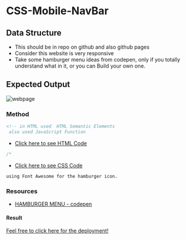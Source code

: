 # CSS-Mobile-NavBar

## Data Structure

- This should be in repo on github and also github pages
- Consider this website is very responsive
- Take some hamburger menu ideas from codepen, only if you totally understand what in it, or you can Build your own one.

## Expected Output

![webpage](https://i.imgur.com/1VxX9zy.png)

### Method

```html
<!-- in HTML used  HTML Semantic Elements
 also used JavaScript Function
```

- [Click here to see HTML Code](index.html)

```css
/*
```

- [Click here to see CSS Code](css/style.css)

```fontawesome
using Font Awesome for the hamburger icon.

```

### Resources

- [HAMBURGER MENU - codepen](https://codepen.io/search/pens?q=hamburger+menu+css&cursor=ZD0xJm89MCZwPTQ=)

#### Result

[Feel free to click here for the deployment!](https://ashraftajuddin.github.io/Css-responsive-webpage-exercise/)
